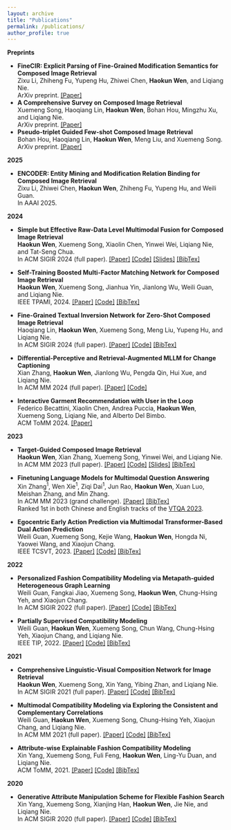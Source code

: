 ```yaml
---
layout: archive
title: "Publications"
permalink: /publications/
author_profile: true
---
```


**Preprints**  
  - **FineCIR: Explicit Parsing of Fine-Grained Modification Semantics for Composed Image Retrieval**     
     Zixu Li, Zhiheng Fu, Yupeng Hu, Zhiwei Chen, **Haokun Wen**, and Liqiang Nie.    
    ArXiv preprint. [[Paper]](https://arxiv.org/pdf/2503.21309)    
  - **A Comprehensive Survey on Composed Image Retrieval**    
    Xuemeng Song, Haoqiang Lin, **Haokun Wen**, Bohan Hou, Mingzhu Xu, and Liqiang Nie.    
    ArXiv preprint. [[Paper]](https://arxiv.org/pdf/2502.18495)    
  - **Pseudo-triplet Guided Few-shot Composed Image Retrieval**    
    Bohan Hou, Haoqiang Lin, **Haokun Wen**, Meng Liu, and Xuemeng Song.  
    ArXiv preprint. [[Paper]](https://arxiv.org/abs/2407.06001)

**2025**  
  - **ENCODER: Entity Mining and Modification Relation Binding for Composed Image Retrieval**   
    Zixu Li, Zhiwei Chen, **Haokun Wen**, Zhiheng Fu, Yupeng Hu, and Weili Guan.      
    In AAAI 2025.  

**2024**  
  - **Simple but Effective Raw-Data Level Multimodal Fusion for Composed Image Retrieval**   
    **Haokun Wen**, Xuemeng Song, Xiaolin Chen, Yinwei Wei, Liqiang Nie, and Tat-Seng Chua.      
    In ACM SIGIR 2024 (full paper). [[Paper]](https://arxiv.org/abs/2404.15875) [[Code]](https://github.com/haokunwen/DQU-CIR) [[Slides]](http://haokunwen.github.io/files/SIGIR24_DQU-CIR.pdf) [[BibTex]](https://dblp.org/rec/conf/sigir/WenSCWNC24.html?view=bibtex)  

  - **Self-Training Boosted Multi-Factor Matching Network for Composed Image Retrieval**    
    **Haokun Wen**, Xuemeng Song, Jianhua Yin, Jianlong Wu, Weili Guan, and Liqiang Nie.   
    IEEE TPAMI, 2024. [[Paper]](https://ieeexplore.ieee.org/abstract/document/10373096) [[Code]](https://anosite.wixsite.com/limn) [[BibTex]](https://dblp.org/rec/journals/pami/WenSYWGN24.html?view=bibtex)     

  - **Fine-Grained Textual Inversion Network for Zero-Shot Composed Image Retrieval**   
    Haoqiang Lin, **Haokun Wen**, Xuemeng Song, Meng Liu, Yupeng Hu, and Liqiang Nie.      
    In ACM SIGIR 2024 (full paper).  [[Paper]](https://dl.acm.org/doi/10.1145/3626772.3657831) [[Code]](https://github.com/ZiChao111/FTI4CIR) [[BibTex]](https://dblp.org/rec/conf/sigir/LinWS0HN24.html?view=bibtex)  

  - **Differential-Perceptive and Retrieval-Augmented MLLM for Change Captioning**  
    Xian Zhang, **Haokun Wen**, Jianlong Wu, Pengda Qin, Hui Xue, and Liqiang Nie.  
    In ACM MM 2024 (full paper). [[Paper]](https://openreview.net/attachment?id=eiGs5VCsYM&name=pdf) [[Code]](https://github.com/xianzhangzx/FINER-MLLM)

  - **Interactive Garment Recommendation with User in the Loop**    
    Federico Becattini, Xiaolin Chen, Andrea Puccia, **Haokun Wen**, Xuemeng Song, Liqiang Nie, and Alberto Del Bimbo.  
    ACM ToMM 2024. [[Paper]](https://arxiv.org/abs/2402.11627)  

**2023**  
  - **Target-Guided Composed Image Retrieval**   
    **Haokun Wen**, Xian Zhang, Xuemeng Song, Yinwei Wei, and Liqiang Nie.    
    In ACM MM 2023 (full paper). [[Paper]](https://arxiv.org/pdf/2309.01366.pdf) [[Code]](https://anosite.wixsite.com/tg-cir) [[Slides]](http://haokunwen.github.io/files/mm23-TG-CIR.pdf) [[BibTex]](https://dblp.org/rec/conf/mm/WenZSWN23.html?view=bibtex)    

  - **Finetuning Language Models for Multimodal Question Answering**  
    Xin Zhang$^1$, Wen Xie$^1$, Ziqi Dai$^1$, Jun Rao, **Haokun Wen**, Xuan Luo, Meishan Zhang, and Min Zhang.  
    In ACM MM 2023 (grand challenge). [[Paper]](http://haokunwen.github.io/files/acmmm2023_grandchallenge.pdf) [[BibTex]](https://dblp.org/rec/conf/mm/ZhangXDRWLZZ23.html?view=bibtex)    
    Ranked 1st in both Chinese and English tracks of the [VTQA 2023](https://visual-text-QA.github.io/).  

  - **Egocentric Early Action Prediction via Multimodal Transformer-Based Dual Action Prediction**    
    Weili Guan, Xuemeng Song, Kejie Wang, **Haokun Wen**, Hongda Ni, Yaowei Wang, and Xiaojun Chang.   
    IEEE TCSVT, 2023. [[Paper]](http://haokunwen.github.io/files/tcsvt2023.pdf) [[Code]](https://trace729.wixsite.com/trace) [[BibTex]](https://dblp.org/rec/journals/tcsv/GuanSWWNWC23.html?view=bibtex)    

**2022**
  - **Personalized Fashion Compatibility Modeling via Metapath-guided Heterogeneous Graph Learning**  
    Weili Guan, Fangkai Jiao, Xuemeng Song, **Haokun Wen**, Chung-Hsing Yeh, and Xiaojun Chang.    
    In ACM SIGIR 2022 (full paper). [[Paper]](http://haokunwen.github.io/files/acmsigir2022.pdf) [[Code]](https://anosite.wixsite.com/pfcm) [[BibTex]](https://dblp.org/rec/conf/sigir/GuanJSWYC22.html?view=bibtex)     

  - **Partially Supervised Compatibility Modeling**  
    Weili Guan, **Haokun Wen**, Xuemeng Song, Chun Wang, Chung-Hsing Yeh, Xiaojun Chang, and Liqiang Nie.  
    IEEE TIP, 2022. [[Paper]](http://haokunwen.github.io/files/tip2022.pdf) [[Code]](https://site2750.wixsite.com/ps-ocm) [[BibTex]](https://dblp.org/rec/journals/tip/GuanWSWYCN22.html?view=bibtex)  

**2021**
  - **Comprehensive Linguistic-Visual Composition Network for Image Retrieval**  
    **Haokun Wen**, Xuemeng Song, Xin Yang, Yibing Zhan, and Liqiang Nie.  
    In ACM SIGIR 2021 (full paper). [[Paper]](http://haokunwen.github.io/files/acmsigir2021.pdf) [[Code]](https://site2750.wixsite.com/clvcnet) [[BibTex]](https://dblp.org/rec/conf/sigir/WenSYZN21.html?view=bibtex)  

  - **Multimodal Compatibility Modeling via Exploring the Consistent and Complementary Correlations**  
    Weili Guan, **Haokun Wen**, Xuemeng Song, Chung-Hsing Yeh, Xiaojun Chang, and Liqiang Nie.  
    In ACM MM 2021 (full paper). [[Paper]](http://haokunwen.github.io/files/acmmm2021.pdf) [[Code]](https://site2750.wixsite.com/mmocm) [[BibTex]](https://dblp.org/rec/conf/mm/GuanWSYCN21.html?view=bibtex)  

  - **Attribute-wise Explainable Fashion Compatibility Modeling**  
    Xin Yang, Xuemeng Song, Fuli Feng, **Haokun Wen**, Ling-Yu Duan, and Liqiang Nie.  
    ACM ToMM, 2021. [[Paper]](http://haokunwen.github.io/files/acmtomm2021.pdf) [[Code]](https://joeyangbuer.wixsite.com/exfcm) [[BibTex]](https://dblp.org/rec/journals/tomccap/YangSFWDN21.html?view=bibtex)    

**2020**
  - **Generative Attribute Manipulation Scheme for Flexible Fashion Search**  
    Xin Yang, Xuemeng Song, Xianjing Han, **Haokun Wen**, Jie Nie, and Liqiang Nie.  
    In ACM SIGIR 2020 (full paper). [[Paper]](http://haokunwen.github.io/files/acmsigir2020.pdf) [[Code]](https://joeyangbuer.wixsite.com/amgan) [[BibTex]](https://dblp.org/rec/conf/sigir/YangSHWNN20.html?view=bibtex)  
    




